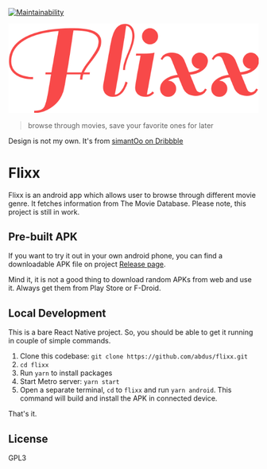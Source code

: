 [![Maintainability](https://api.codeclimate.com/v1/badges/05ae8ebf246cba5e1015/maintainability)](https://codeclimate.com/github/abdus/flixx/maintainability)

![flixx](./docs/flixx.png)

> browse through movies, save your favorite ones for later

Design is not my own. It's from [simantOo on Dribbble](https://dribbble.com/shots/10795979-Movie-App-Free)

# Flixx

Flixx is an android app which allows user to browse through different movie
genre. It fetches information from The Movie Database. Please note, this project
is still in work.

## Pre-built APK

If you want to try it out in your own android phone, you can find a downloadable
APK file on project [Release page](https://github.com/abdus/flixx/releases/).

Mind it, it is not a good thing to download random APKs from web and use it.
Always get them from Play Store or F-Droid.

## Local Development

This is a bare React Native project. So, you should be able to get it running in
couple of simple commands.

1. Clone this codebase: `git clone https://github.com/abdus/flixx.git`
2. `cd flixx`
3. Run `yarn` to install packages
4. Start Metro server: `yarn start`
5. Open a separate terminal, `cd` to `flixx` and run `yarn android`. This
   command will build and install the APK in connected device.

That's it.

## License

GPL3
